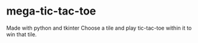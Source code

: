 # mega-tic-tac-toe

Made with python and tkinter
Choose a tile and play tic-tac-toe within it to win that tile.
